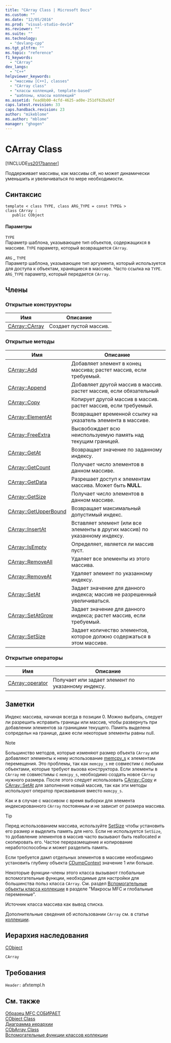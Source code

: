 ```yaml
---
title: "CArray Class | Microsoft Docs"
ms.custom: ""
ms.date: "12/05/2016"
ms.prod: "visual-studio-dev14"
ms.reviewer: ""
ms.suite: ""
ms.technology: 
  - "devlang-cpp"
ms.tgt_pltfrm: ""
ms.topic: "reference"
f1_keywords: 
  - "CArray"
dev_langs: 
  - "C++"
helpviewer_keywords: 
  - "массивы [C++], classes"
  - "CArray class"
  - "классы коллекций, template-based"
  - "шаблоны, классы коллекций"
ms.assetid: fead8b00-4cfd-4625-ad0e-251df62ba92f
caps.latest.revision: 33
caps.handback.revision: 23
author: "mikeblome"
ms.author: "mblome"
manager: "ghogen"
---
```

# CArray Class
[!INCLUDE[vs2017banner](../../assembler/inline/includes/vs2017banner.md)]

Поддерживает массивы, как массивы c\#, но может динамически уменьшить и увеличиваться по мере необходимости.  
  
## Синтаксис  
  
```  
template < class TYPE, class ARG_TYPE = const TYPE& >   
class CArray :   
   public CObject  
```  
  
#### Параметры  
 `TYPE`  
 Параметр шаблона, указывающее тип объектов, содержащихся в массиве.  `TYPE` параметр, который возвращается `CArray`.  
  
 `ARG` *\_* `TYPE`  
 Параметр шаблона, указывающее тип аргумента, который используется для доступа к объектам, хранящиеся в массиве.  Часто ссылка на `TYPE`.  `ARG_TYPE` параметр, который передается `CArray`.  
  
## Члены  
  
### Открытые конструкторы  
  
|Имя|Описание|  
|---------|--------------|  
|[CArray::CArray](../Topic/CArray::CArray.md)|Создает пустой массив.|  
  
### Открытые методы  
  
|Имя|Описание|  
|---------|--------------|  
|[CArray::Add](../Topic/CArray::Add.md)|Добавляет элемент в конец массива; растет массив, если требуемый.|  
|[CArray::Append](../Topic/CArray::Append.md)|Добавляет другой массив в массив. растет массив, если обязательный|  
|[CArray::Copy](../Topic/CArray::Copy.md)|Копирует другой массив в массив. растет массив, если требуемый.|  
|[CArray::ElementAt](../Topic/CArray::ElementAt.md)|Возвращает временной ссылку на указатель элемента в массиве.|  
|[CArray::FreeExtra](../Topic/CArray::FreeExtra.md)|Высвобождает всю неиспользуемую память над текущим границей.|  
|[CArray::GetAt](../Topic/CArray::GetAt.md)|Возвращает значение по заданному индексу.|  
|[CArray::GetCount](../Topic/CArray::GetCount.md)|Получает число элементов в данном массиве.|  
|[CArray::GetData](../Topic/CArray::GetData.md)|Разрешает доступ к элементам массива.  Может быть **NULL**.|  
|[CArray::GetSize](../Topic/CArray::GetSize.md)|Получает число элементов в данном массиве.|  
|[CArray::GetUpperBound](../Topic/CArray::GetUpperBound.md)|Возвращает максимальный допустимый индекс.|  
|[CArray::InsertAt](../Topic/CArray::InsertAt.md)|Вставляет элемент \(или все элементы в других массив\) по указанному индексу.|  
|[CArray::IsEmpty](../Topic/CArray::IsEmpty.md)|Определяет, является ли массив пуст.|  
|[CArray::RemoveAll](../Topic/CArray::RemoveAll.md)|Удаляет все элементы из этого массива.|  
|[CArray::RemoveAt](../Topic/CArray::RemoveAt.md)|Удаляет элемент по указанному индексу.|  
|[CArray::SetAt](../Topic/CArray::SetAt.md)|Задает значение для данного индекса; массив не разрешенный увеличиваться.|  
|[CArray::SetAtGrow](../Topic/CArray::SetAtGrow.md)|Задает значение для данного индекса; растет массив, если требуемый.|  
|[CArray::SetSize](../Topic/CArray::SetSize.md)|Задает количество элементов, которое должно содержаться в этом массиве.|  
  
### Открытые операторы  
  
|Имя|Описание|  
|---------|--------------|  
|[CArray::operator](../Topic/CArray::operator.md)|Получает или задает элемент по указанному индексу.|  
  
## Заметки  
 Индекс массива, начиная всегда в позиции 0.  Можно выбрать, следует ли разрешить исправить границы или массив, чтобы развернуть при добавлении элементов за границами текущего.  Память выделена сопредельн на границе, даже если некоторые элементы равны null.  
  
> [!NOTE]
>  Большинство методов, которые изменяют размер объекта `CArray` или добавляют элементы к нему использование [memcpy\_s](../../c-runtime-library/reference/memcpy-s-wmemcpy-s.md) к элементам перемещения.  Это проблемы, так как `memcpy_s` не совместим с любыми объектами, которые требуют вызова конструктора.  Если элементы в `CArray` не совместимы с `memcpy_s`, необходимо создать новое `CArray` нужного размера.  После этого следует использовать [CArray::Copy](../Topic/CArray::Copy.md) и [CArray::SetAt](../Topic/CArray::SetAt.md) для заполнения новый массив, так как эти методы используют оператор присваивания вместо `memcpy_s`.  
  
 Как и в случае с массивом c время выборки для элемента индексированного `CArray` постоянным и не зависит от размера массива.  
  
> [!TIP]
>  Перед использованием массива, используйте [SetSize](../Topic/CArray::SetSize.md) чтобы установить его размер и выделить память для него.  Если не используется `SetSize`, то добавление элементов в массив часто вызывают быть reallocated и скопировать его.  Частое переразмещение и копирование неработоспособны и может разделить память.  
  
 Если требуется дамп отдельных элементов в массиве необходимо установить глубину объекта [CDumpContext](../../mfc/reference/cdumpcontext-class.md) значение 1 или больше.  
  
 Некоторые функции\-члены этого класса вызывают глобальные вспомогательные функции, необходимые для настройки для большинства польз класса `CArray`.  См. раздел [Вспомогательные объекты класса коллекции](../../mfc/reference/collection-class-helpers.md) в разделе "Макросы MFC и глобальные переменные".  
  
 Источник класса массива как вывод списка.  
  
 Дополнительные сведения об использовании `CArray` см. в статье [коллекции](../../mfc/collections.md).  
  
## Иерархия наследования  
 [CObject](../Topic/CObject%20Class.md)  
  
 `CArray`  
  
## Требования  
 `Header:` afxtempl.h  
  
## См. также  
 [Образец MFC СОБИРАЕТ](../../top/visual-cpp-samples.md)   
 [CObject Class](../Topic/CObject%20Class.md)   
 [Диаграмма иерархии](../../mfc/hierarchy-chart.md)   
 [CObArray Class](../../mfc/reference/cobarray-class.md)   
 [Вспомогательные функции классов коллекции](../../mfc/reference/collection-class-helpers.md)